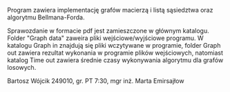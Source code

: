 Program zawiera implementację grafów macierzą i listą sąsiedztwa oraz algorytmu Bellmana-Forda.

Sprawozdanie w formacie pdf jest zamieszczone w głównym katalogu. Folder "Graph data" zaweira pliki wejściowe/wyjściowe programu. W katalogu Graph in znajdują się pliki wczytywane w programie, folder Graph out zawiera rezultat wykonania w programie plików wejściowych, natomiast katalog Time out zawiera średnie czasy wykonywania algorytmu dla grafów losowych.

Bartosz Wójcik 249010, gr. PT 7:30, mgr inż. Marta Emirsajłow
